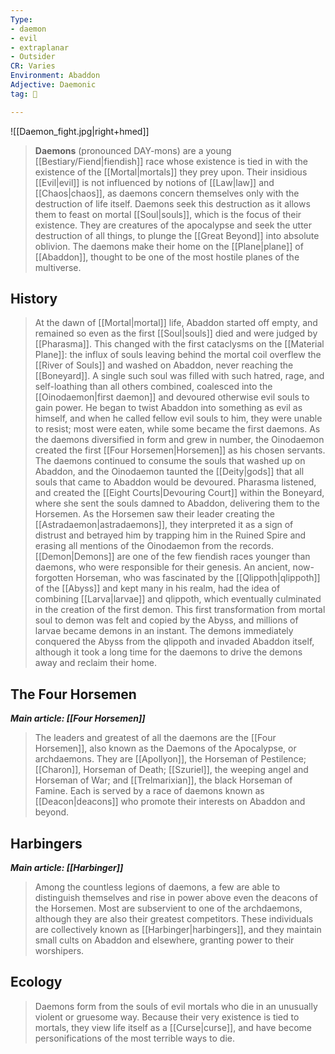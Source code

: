 ```yaml
---
Type:
- daemon
- evil
- extraplanar
- Outsider
CR: Varies
Environment: Abaddon
Adjective: Daemonic
tag: 👹

---
```


![[Daemon_fight.jpg|right+hmed]] 


> **Daemons** (pronounced DAY-mons) are a young [[Bestiary/Fiend|fiendish]] race whose existence is tied in with the existence of the [[Mortal|mortals]] they prey upon. Their insidious [[Evil|evil]] is not influenced by notions of [[Law|law]] and [[Chaos|chaos]], as daemons concern themselves only with the destruction of life itself. Daemons seek this destruction as it allows them to feast on mortal [[Soul|souls]], which is the focus of their existence. They are creatures of the apocalypse and seek the utter destruction of all things, to plunge the [[Great Beyond]] into absolute oblivion. The daemons make their home on the [[Plane|plane]] of [[Abaddon]], thought to be one of the most hostile planes of the multiverse.



## History

> At the dawn of [[Mortal|mortal]] life, Abaddon started off empty, and remained so even as the first [[Soul|souls]] died and were judged by [[Pharasma]]. This changed with the first cataclysms on the [[Material Plane]]: the influx of souls leaving behind the mortal coil overflew the [[River of Souls]] and washed on Abaddon, never reaching the [[Boneyard]]. A single such soul was filled with such hatred, rage, and self-loathing than all others combined, coalesced into the [[Oinodaemon|first daemon]] and devoured otherwise evil souls to gain power. He began to twist Abaddon into something as evil as himself, and when he called fellow evil souls to him, they were unable to resist; most were eaten, while some became the first daemons. As the daemons diversified in form and grew in number, the Oinodaemon created the first [[Four Horsemen|Horsemen]] as his chosen servants.
> The daemons continued to consume the souls that washed up on Abaddon, and the Oinodaemon taunted the [[Deity|gods]] that all souls that came to Abaddon would be devoured. Pharasma listened, and created the [[Eight Courts|Devouring Court]] within the Boneyard, where she sent the souls damned to Abaddon, delivering them to the Horsemen. As the Horsemen saw their leader creating the [[Astradaemon|astradaemons]], they interpreted it as a sign of distrust and betrayed him by trapping him in the Ruined Spire and erasing all mentions of the Oinodaemon from the records.
> [[Demon|Demons]] are one of the few fiendish races younger than daemons, who were responsible for their genesis. An ancient, now-forgotten Horseman, who was fascinated by the [[Qlippoth|qlippoth]] of the [[Abyss]] and kept many in his realm, had the idea of combining [[Larva|larvae]] and qlippoth, which eventually culminated in the creation of the first demon. This first transformation from mortal soul to demon was felt and copied by the Abyss, and millions of larvae became demons in an instant. The demons immediately conquered the Abyss from the qlippoth and invaded Abaddon itself, although it took a long time for the daemons to drive the demons away and reclaim their home.


## The Four Horsemen

***Main article: [[Four Horsemen]]***
> The leaders and greatest of all the daemons are the [[Four Horsemen]], also known as the Daemons of the Apocalypse, or archdaemons. They are [[Apollyon]], the Horseman of Pestilence; [[Charon]], Horseman of Death; [[Szuriel]], the weeping angel and Horseman of War; and [[Trelmarixian]], the black Horseman of Famine. Each is served by a race of daemons known as [[Deacon|deacons]] who promote their interests on Abaddon and beyond.


## Harbingers

***Main article: [[Harbinger]]***
> Among the countless legions of daemons, a few are able to distinguish themselves and rise in power above even the deacons of the Horsemen. Most are subservient to one of the archdaemons, although they are also their greatest competitors. These individuals are collectively known as [[Harbinger|harbingers]], and they maintain small cults on Abaddon and elsewhere, granting power to their worshipers.


## Ecology

> Daemons form from the souls of evil mortals who die in an unusually violent or gruesome way. Because their very existence is tied to mortals, they view life itself as a [[Curse|curse]], and have become personifications of the most terrible ways to die.








